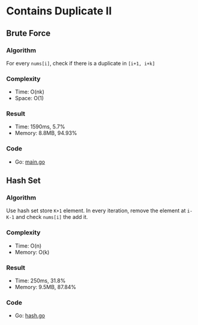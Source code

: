 # Contains Duplicate II



## Brute Force



### Algorithm

For every `nums[i]`, check if there is a duplicate in `[i+1, i+k]`


### Complexity

- Time: O(nk)
- Space: O(1)


### Result

- Time: 1590ms, 5.7%
- Memory: 8.8MB, 94.93%


### Code

- Go: [main.go](#maingo)


## Hash Set



### Algorithm

Use hash set store `K+1` element.
In every iteration, remove the element at `i-K-1` and check `nums[i]` the add it.


### Complexity

- Time: O(n)
- Memory: O(k)


### Result

- Time: 250ms, 31.8%
- Memory: 9.5MB, 87.84%


### Code

- Go: [hash.go](#hashgo)

